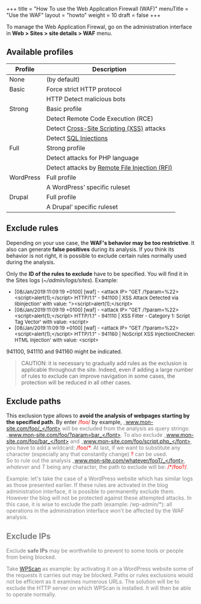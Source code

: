 +++
title = "How To use the Web Application Firewall (WAF)"
menuTitle = "Use the WAF"
layout = "howto"
weight = 10
draft = false
+++

To manage the Web Application Firewal, go on the administration interface in **Web > Sites > site details > WAF** menu. 

## Available profiles

|Profile|Description|
|----|----|
|None |(by default)|
|Basic|Force strict HTTP protocol|
||HTTP Detect malicious bots|
|Strong|Basic profile|
||Detect Remote Code Execution (RCE)|
||Detect [Cross-Site Scripting (XSS)](https://en.wikipedia.org/wiki/Cross-site_scripting) attacks|
||Detect [SQL Injections](https://en.wikipedia.org/wiki/SQL_injection)|
|Full|Strong profile|
||Detect attacks for PHP language|
||Detect attacks by [Remote File Injection (RFI)](https://en.wikipedia.org/wiki/File_inclusion_vulnerability)|
|WordPress|Full profile|
||A WordPress’ specific ruleset|
|Drupal|Full profile|
||A Drupal’ specific ruleset|

## Exclude rules

Depending on your use case, the **WAF's behavior may be too restrictive**. It also can generate **false positives** during its analysis. If you think its behavior is not right, it is possible to exclude certain rules normally used during the analysis.

Only the **ID of the rules to exclude** have to be specified. You will find it in the Sites logs (_~/admin/logs/sites_). Example:

<font size="-1">

* [08/Jan/2019:11:09:19 +0100] [waf] - \<attack IP\> "GET /?param=%22>\<script\>alert(1);\</script\> HTTP/1.1" - 941100 | XSS Attack Detected via libinjection' with value: ">\<script\>alert(1);\</script>
* [08/Jan/2019:11:09:19 +0100] [waf] - \<attack IP\> "GET /?param=%22>\<script\>alert(1);\</script\> HTTP/1.1" - 941110 | XSS Filter - Category 1: Script Tag Vector' with value: \<script\>
* [08/Jan/2019:11:09:19 +0100] [waf] - \<attack IP\> "GET /?param=%22>\<script\>alert(1);\</script\> HTTP/1.1" - 941160 | NoScript XSS InjectionChecker: HTML Injection' with value: \<script\>

</font>

941100, 941110 and 941160 might be indicated.

> CAUTION: it is necessary to gradually add rules as the exclusion is applicable throughout the site. Indeed, even if adding a large number of rules to exclude can improve navigation in some cases, the protection will be reduced in all other cases.


## Exclude paths

This exclusion type allows to **avoid the analysis of webpages starting by the specified path**. By enter <font color=red>/foo/</font> by example, <font color=grey>_www.mon-site.com/foo/_</font> will be excluded from the analysis as query strings: <font color=grey>_www.mon-site.com/foo/?param=bar_</font>. To also exclude <font color=grey>_www.mon-site.com/foo/bar_</font> and <font color=grey>_www.mon-site.com/foo/script.php_</font>, you have to add a wildcard: <font color=red>/foo/\*</font>. At last, if we want to substitute any character (especially any that constantly change) <font color=red>?</font> can be used.<br>
So to rule out the analysis <font color=grey>_www.mon-site.com/whatever/fooT/_</font>, _whatever_ and _T_ being any character, the path to exclude will be: <font color=red>/\*/foo?/</font>.

Example: let's take the case of a WordPress website which has similar logs as those presented earlier. If these rules are activated in the blog administration interface, it is possible to permanently exclude them.<br>
However the blog will not be protected against these attempted attacks. In this case, it is wise to exclude the path (example: /wp-admin/*): all operations in the administration interface  won't be affected by the WAF analysis.


## Exclude IPs

Exclude **safe IPs** may be worthwhile to prevent to some tools or people from being blocked.

Take [WPScan](https://wpscan.org/) as example: by activating it on a WordPress website some  of the requests it carries out may be blocked. Paths or rules exclusions would not be efficient as it examines numerous URLs. The solution will be to exclude the HTTP server on which WPScan is installed. It will then be able to operate normally.
